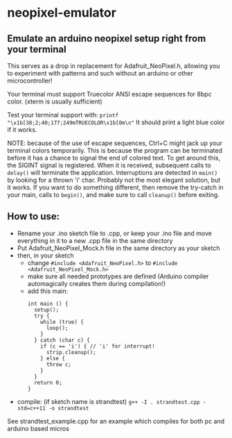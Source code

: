 # neopixel-emulator
## Emulate an arduino neopixel setup right from your terminal

This serves as a drop in replacement for Adafruit_NeoPixel.h, allowing you to experiment with patterns and such without an arduino or other microcontroller!

Your terminal must support Truecolor ANSI escape sequences for 8bpc color. (xterm is usually sufficient)


Test your terminal support with: `printf "\x1b[38;2;40;177;249mTRUECOLOR\x1b[0m\n"`
It should print a light blue color if it works.

  NOTE: because of the use of escape sequences, Ctrl+C might jack up your
  terminal colors temporarily. This is because the program can be terminated
  before it has a chance to signal the end of colored text.
  To get around this, the SIGINT signal is registered. When it is received,
  subsequent calls to `delay()` will terminate the application.
  Interruptions are detected in `main()` by looking for a thrown
  'i' char. Probably not the most elegant solution, but it works.
  If you want to do something different, then remove the try-catch in your main,
  calls to `begin()`, and make sure to call `cleanup()` before exiting.

  ## How to use:

  * Rename your .ino sketch file to .cpp, or keep your .ino file and move everything in it to a new .cpp file in the same directory
  * Put Adafruit_NeoPixel_Mock.h file in the same directory as your sketch
  * then, in your sketch
      - change `#include <Adafruit_NeoPixel.h>` to `#include <Adafruit_NeoPixel_Mock.h>`
      - make sure all needed prototypes are defined (Arduino compiler
        automagically creates them during compilation!)
      - add this main:
        ```
        int main () {
          setup();
          try {
            while (true) {
              loop();
            }
          } catch (char c) {
            if (c == 'i') { // 'i' for interrupt!
              strip.cleanup();
            } else {
              throw c;
            }
          }
          return 0;
        }
        ```
  * compile: (if sketch name is strandtest) `g++ -I . strandtest.cpp -std=c++11 -o strandtest`
  
See strandtest_example.cpp for an example which compiles for both pc and arduino based micros

